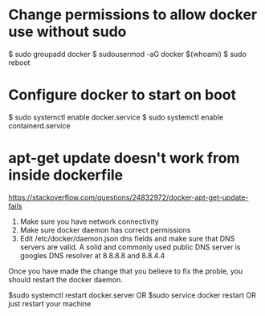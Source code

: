 
# Change permissions to allow docker use without sudo

$ sudo groupadd docker
$ sudousermod -aG docker $(whoami)
$ sudo reboot


# Configure docker to start on boot

$ sudo systemctl enable docker.service
$ sudo systemctl enable containerd.service

# apt-get update doesn't work from inside dockerfile

https://stackoverflow.com/questions/24832972/docker-apt-get-update-fails

1. Make sure you have network connectivity
2. Make sure docker daemon has correct permissions
3. Edit /etc/docker/daemon.json dns fields and make sure that DNS servers are
   valid. A solid and commonly used public DNS server is googles DNS resolver
   at 8.8.8.8 and 8.8.4.4

Once you have made the change that you believe to fix the proble, you should
restart the docker daemon.

$sudo systemctl restart docker.server OR $sudo service docker restart OR just
restart your machine
